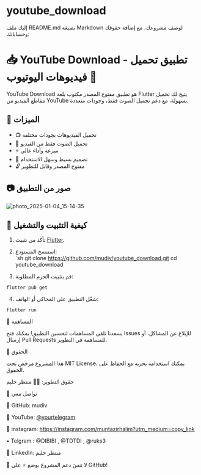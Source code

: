 # youtube_download

إليك ملف README.md بصيغة Markdown لوصف مشروعك، مع إضافة حقوقك وحساباتك:

# 📥 YouTube Download - تطبيق تحميل فيديوهات اليوتيوب 🎥  

YouTube Download هو تطبيق مفتوح المصدر مكتوب بلغة Flutter يتيح لك تحميل مقاطع الفيديو من YouTube بسهولة، مع دعم تحميل الصوت فقط، وجودات متعددة.  

## 🚀 الميزات  
- 📺 تحميل الفيديوهات بجودات مختلفة  
- 🎵 تحميل الصوت فقط من الفيديو  
- ⚡ سرعة وأداء عالي  
- 🎨 تصميم بسيط وسهل الاستخدام  
- 🔓 مفتوح المصدر وقابل للتطوير  

## 📷 صور من التطبيق  
![photo_2025-01-04_15-14-35](https://github.com/user-attachments/assets/3016445b-24a7-4e50-80f1-14af3504c847)


## 🔧 كيفية التثبيت والتشغيل  
1. تأكد من تثبيت [Flutter](https://flutter.dev/docs/get-started/install).  
2. استنسخ المستودع:  
   `sh
   git clone https://github.com/mudiv/youtube_download.git
   cd youtube_download

3. قم بتثبيت الحزم المطلوبة:
``` 
flutter pub get
``` 

4. شغّل التطبيق على المحاكي أو الهاتف:
``` 
flutter run
``` 


🤝 المساهمة

يسعدنا تلقي المساهمات لتحسين التطبيق! يمكنك فتح Issues للإبلاغ عن المشاكل، أو إرسال Pull Requests للمساهمة في التطوير.

📜 الحقوق

هذا المشروع مرخص تحت MIT License، يمكنك استخدامه بحرية مع الحفاظ على الحقوق.

حقوق التطوير:
👨‍💻 منتظر حليم

📲 تواصل معي

🔗 GitHub: mudiv

🔗 YouTube: [ @yourtelegram](https://youtube.com/channel/UCUNbzQRjfAXGCKI1LY72DTA)

🔗 instagram: https://instagram.com/muntazirhalim?utm_medium=copy_link

•  Telgram : @DIBIBl , @TDTDI , @ruks3

🔗 LinkedIn: منتظر حليم



💙 لا تنسَ دعم المشروع بوضع ⭐ على GitHub!


